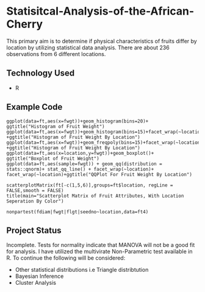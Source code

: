 # Statisitcal-Analysis-of-the-African-Cherry
This primary aim is to determine if physical characteristics of fruits differ by location by utilizing statistical data analysis. There are about 236 observations from 6 different locations. 

## Technology Used
* R

## Example Code
```
ggplot(data=ft,aes(x=fwgt))+geom_histogram(bins=20)+ ggtitle("Histogram of Fruit Weight") 
ggplot(data=ft,aes(x=fwgt))+geom_histogram(bins=15)+facet_wrap(~location,ncol=3) +ggtitle("Histogram of Fruit Weight By Location") 
ggplot(data=ft,aes(x=fwgt))+geom_freqpoly(bins=15)+facet_wrap(~location,ncol=3) +ggtitle("Histogram of Fruit Weight By Location")
ggplot(data=ft,aes(x=location,y=fwgt))+geom_boxplot()+ ggtitle("Boxplot of Fruit Weight") 
ggplot(data=ft,aes(sample=fwgt)) + geom_qq(distribution = stats::qnorm)+ stat_qq_line() + facet_wrap(~location)+ facet_wrap(~location)+ggtitle("QQPlot For Fruit Weight By Location")

scatterplotMatrix(ft[-c(1,5,6)],groups=ft$location, regLine = FALSE,smooth = FALSE)
title(main="Scatterplot Matrix of Fruit Attributes, With Location Seperation By Color")

nonpartest(fdiam|fwgt|flgt|seedno~location,data=ft4)
```


## Project Status
Incomplete. Tests for normality indicate that MANOVA will not be a good fit for analysis. I have utilized the multivirate Non-Parametric test available in R. To continue the following will be considered:
* Other statistical distributions i.e Triangle distribtution
* Bayesian Inference
* Cluster Analysis

